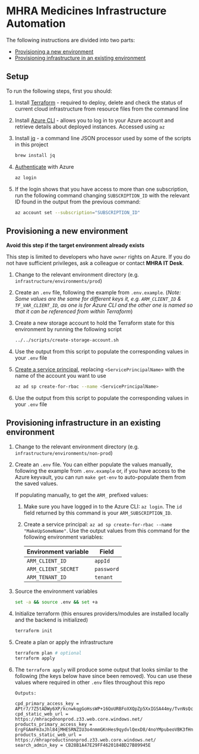 # MHRA Medicines Infrastructure Automation

The following instructions are divided into two parts:

- [Provisioning a new environment](#provisioning-a-new-environment)
- [Provisioning infrastructure in an existing environment](#provisioning-infrastructure-in-an-existing-environment)

## Setup

To run the following steps, first you should:

1. Install [Terraform](https://www.terraform.io/intro/getting-started/install.html) - required to deploy, delete and check the status of current cloud infrastructure from resource files from the command line
2. Install [Azure CLI](https://docs.microsoft.com/en-us/cli/azure/install-azure-cli?view=azure-cli-latest) - allows you to log in to your Azure account and retrieve details about deployed instances. Accessed using `az`
3. Install [jq](https://stedolan.github.io/jq/) - a command line JSON processor used by some of the scripts in this project

   ```sh
   brew install jq
   ```

4. [Authenticate](https://www.terraform.io/docs/providers/azurerm/guides/azure_cli.html) with Azure

   ```sh
   az login
   ```

5. If the login shows that you have access to more than one subscription, run the following command changing `SUBSCRIPTION_ID` with the relevant ID found in the output from the previous command:

   ```sh
   az account set --subscription="SUBSCRIPTION_ID"
   ```

## Provisioning a new environment

**Avoid this step if the target environment already exists**

This step is limited to developers who have `owner` rights on Azure. If you do not have sufficient privileges, ask a colleague or contact **MHRA IT Desk**.

1. Change to the relevant environment directory (e.g. `infrastructure/environments/prod`)
2. Create an `.env` file, following the example from `.env.example`. (_Note: Some values are the same for different keys it, e.g. `ARM_CLIENT_ID` & `TF_VAR_CLIENT_ID`, as one is for Azure CLI and the other one is named so that it can be referenced from within Terraform_)

3. Create a new storage account to hold the Terraform state for this environment by running the following script

   ```sh
   ../../scripts/create-storage-account.sh
   ```

4. Use the output from this script to populate the corresponding values in your `.env` file

5. [Create a service principal](https://docs.microsoft.com/en-us/cli/azure/create-an-azure-service-principal-azure-cli?view=azure-cli-latest#password-based-authentication), replacing `<ServicePrincipalName>` with the name of the account you want to use

   ```sh
   az ad sp create-for-rbac --name <ServicePrincipalName>
   ```

6. Use the output from this script to populate the corresponding values in your `.env` file

## Provisioning infrastructure in an existing environment

1. Change to the relevant environment directory (e.g. `infrastructure/environments/non-prod`)

2. Create an `.env` file. You can either populate the values manually, following the example from `.env.example` or, if you have access to the Azure keyvault, you can run `make get-env` to auto-populate them from the saved values.

   If populating manually, to get the `ARM_` prefixed values:

   1. Make sure you have logged in to the Azure CLI: `az login`. The `id` field returned by this command is your `ARM_SUBSCRIPTION_ID`.

   2. Create a service principal: `az ad sp create-for-rbac --name "MakeUpSomeName"`. Use the output values from this command for the following environment variables:

      | Environment variable | Field      |
      | -------------------- | ---------- |
      | `ARM_CLIENT_ID`      | `appId`    |
      | `ARM_CLIENT_SECRET`  | `password` |
      | `ARM_TENANT_ID`      | `tenant`   |

3. Source the environment variables

   ```sh
   set -a && source .env && set +a
   ```

4. Initialize terraform (this ensures providers/modules are installed locally and the backend is initialized)

   ```sh
   terraform init
   ```

5. Create a plan or apply the infrastructure

   ```sh
   terraform plan # optional
   terraform apply
   ```

6. The `terraform apply` will produce some output that looks similar to the following (the keys below have since been removed). You can use these values where required in other `.env` files throughout this repo

   ```
   Outputs:

   cpd_primary_access_key = APtr7/7Z5tADWy6XP/kcnwkqgGoHssWP+16QoURBFoXXQpZp5XxIGSA44my/TvnNsQcPOGDojki6mQo2WNxqFQ==
   cpd_static_web_url = https://mhracpdnonprod.z33.web.core.windows.net/
   products_primary_access_key = ErgFGAmFm3xJhl84jMHESRNZIU3o4nmmGKnHes9qydvlQexD8/4noYMpubeoVBK3fHnH4p2jMj3ObzN79OtfjQ==
   products_static_web_url = https://mhraproductsnonprod.z33.web.core.windows.net/
   search_admin_key = CB28B1A47E29FF4620184BD27B89945E
   ```
